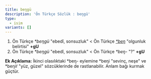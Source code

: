 ```yaml
---
title: beŋgü
description: 'Ön Türkçe Sözlük : beŋgü'
type:
  - isim
variants: []
---
```

1. Ön Türkçe _\*beŋgü_ "ebedî, sonsuzluk" < Ön Türkçe [_\*beŋ_](/pt/beŋ) "olgunluk belirtisi" **+gU**
2. Ön Türkçe _\*beŋgü_ "ebedî, sonsuzluk" < Ön Türkçe _\*beŋ-_ "?" **+gU**

**Ek Açıklama:** İkinci olasılıktaki \*beŋ- eylemine \*beŋi "sevinç, neşe" ve \*beŋiŕ "yüz, güzel" sözcüklerinde de rastlanabilir. Anlam bağı kurmak güçtür.
